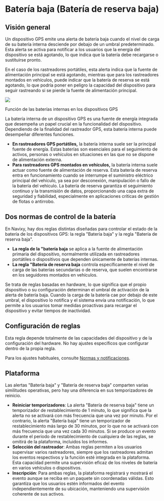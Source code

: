 # Batería baja (Batería de reserva baja)

## Visión general

Un dispositivo GPS emite una alerta de batería baja cuando el nivel de carga de su batería interna desciende por debajo de un umbral predeterminado. Esta alerta se activa para notificar a los usuarios que la energía del dispositivo se está agotando, lo que indica que la batería debe recargarse o sustituirse pronto.

En el caso de los rastreadores portátiles, esta alerta indica que la fuente de alimentación principal se está agotando, mientras que para los rastreadores montados en vehículos, puede indicar que la batería de reserva se está agotando, lo que podría poner en peligro la capacidad del dispositivo para seguir rastreando si se pierde la fuente de alimentación principal.

![](https://squaregps.atlassian.net/wiki/images/icons/grey_arrow_down.png)

Función de las baterías internas en los dispositivos GPS

La batería interna de un dispositivo GPS es una fuente de energía integrada que desempeña un papel crucial en la funcionalidad del dispositivo. Dependiendo de la finalidad del rastreador GPS, esta batería interna puede desempeñar diferentes funciones.

- **En rastreadores GPS portátiles,** la batería interna suele ser la principal fuente de energía. Estas baterías son esenciales para el seguimiento de activos, personas o vehículos en situaciones en las que no se dispone de alimentación externa.
- **Para rastreadores GPS montados en vehículos,** la batería interna suele actuar como fuente de alimentación de reserva. Esta batería de reserva entra en funcionamiento cuando se interrumpe el suministro eléctrico principal del vehículo, ya sea por desconexión, manipulación o fallo de la batería del vehículo. La batería de reserva garantiza el seguimiento continuo y la transmisión de datos, proporcionando una capa extra de seguridad y fiabilidad, especialmente en aplicaciones críticas de gestión de flotas o antirrobo.

## Dos normas de control de la batería

En Navixy, hay dos reglas distintas diseñadas para controlar el estado de la batería de los dispositivos GPS: la regla "Batería baja" y la regla "Batería de reserva baja".

- **La regla de la "batería baja** se aplica a la fuente de alimentación primaria del dispositivo, normalmente utilizada en rastreadores portátiles o dispositivos que dependen únicamente de baterías internas.
- **La regla "Batería de reserva baja** controla específicamente el nivel de carga de las baterías secundarias o de reserva, que suelen encontrarse en los seguidores montados en vehículos.

Se trata de reglas basadas en hardware, lo que significa que el propio dispositivo o su configuración determinan el umbral de activación de la alerta de batería baja. Cuando la carga de la batería cae por debajo de este umbral, el dispositivo lo notifica y el sistema envía una notificación, lo que permite a los usuarios tomar medidas proactivas para recargar el dispositivo y evitar tiempos de inactividad.

## Configuración de reglas

Esta regla depende totalmente de las capacidades del dispositivo y de la configuración del hardware. No hay ajustes específicos que configurar dentro de la propia regla.

Para los ajustes habituales, consulte [Normas y notificaciones](../../reglas-y-alertas.md).

## Plataforma

Las alertas "Batería baja" y "Batería de reserva baja" comparten varias similitudes operativas, pero hay una diferencia en sus temporizadores de reinicio.

- **Reiniciar temporizadores**: La alerta "Batería de reserva baja" tiene un temporizador de restablecimiento de 1 minuto, lo que significa que la alerta no se activará con más frecuencia que una vez por minuto. Por el contrario, la alerta "Batería baja" tiene un temporizador de restablecimiento más largo de 30 minutos, por lo que no se activará con más frecuencia que una vez cada 30 minutos. Si se produce un evento durante el periodo de restablecimiento de cualquiera de las reglas, se omitirá de la plataforma, incluidos los informes.
- **Selección del rastreador**: Ambas reglas permiten a los usuarios supervisar varios rastreadores, siempre que los rastreadores admitan los eventos respectivos y la función esté integrada en la plataforma. Esta capacidad permite una supervisión eficaz de los niveles de batería en varios vehículos o dispositivos.
- **Inscripción**: Para ambas reglas, la plataforma registrará y mostrará el evento aunque se reciba en un paquete sin coordenadas válidas. Esto garantiza que los usuarios estén informados del evento independientemente de su ubicación, manteniendo una supervisión coherente de sus activos.